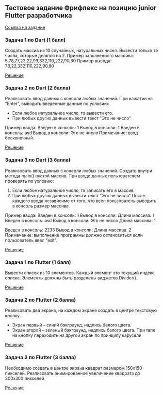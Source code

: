 ## Тестовое задание Фрифлекс на позицию junior Flutter разработчика

 [Ссылка на задание](https://drive.google.com/file/d/1jb1A4fZLe4gjGuK2HtyQj5Z_pcNDqmL8/view)


### Задача 1 по Dart (1 балл)

Создать массив из 10 случайных, натуральных чисел. Вывести только те числа, которые
делятся на 2.
Пример заполненного массива: 5,78,77,23,22,99,332,110,222,90,80
Пример вывода: 78,22,332,110,222,90,80

 [Решение](https://github.com/anatolykobzisty/friflex-test/blob/main/bin/dart_1.dart)

###  Задача 2 по Dart (2 балла)
Реализовать ввод данных с консоли любых значений. При нажатии на “Enter”, выводить
введённые данные по условию:
- Если любое натуральное число, то вывести его.
- При любых других данных вывести текст “Это не число”

Пример ввода:
Введен в консоль: 1
Вывод в консоли: 1
Введен в консоль: asd
Вывод в консоли: Это не число
Примечание: ввод бесконечный.

[Решение](https://github.com/anatolykobzisty/friflex-test/blob/main/bin/dart_2.dart)

### Задача 3 по Dart (3 балла)
Реализовать ввод данных с консоли любых значений. Создать внутри метода main()
пустой массив. При вводе данных пользователем проверять по условию:
1. Если любое натуральное число, то записать его в массив
2. При любых других данных вывести текст “Это не число”
После каждого ввода независимо от того, что ввел пользователь выводить в консоль
размер массива.

Пример ввода:
Введен в консоль: 1
Вывод в консоли: Длина массива: 1
Введен в консоль: asd
Вывод в консоли: Это не число
Длина массива: 1

Введен в консоль: 2233
Вывод в консоли: Длина массива: 2
Примечание: выполнение программы должно остановиться если пользователь ввел “exit”.

[Решение](https://github.com/anatolykobzisty/friflex-test/blob/main/bin/dart_3.dart)

### Задача 1 по Flutter (1 балл)
Вывести список из 10 элементов. Каждый элемент это текущий индекс списка.
Элементы должны быть разделены виджетов Divider().

[Решение](https://github.com/anatolykobzisty/flutter_1)

### Задача 2 по Flutter (2 балла)
Реализовать два экрана, на каждом экране создать в центре текстовую кнопку.
- Экран первый – синий бэкграунд, надпись белого цвета.
- Экран второй – зеленый бэкграунд, надпись белого цвета.
При тапе на кнопку переходить на другой экран по принципу карусели.

[Решение](https://github.com/anatolykobzisty/flutter_2)

### Задача 3 по Flutter (3 балла)
Необходимо создать в центре экрана квадрат размером 150х150 пикселей.
Реализовать анимированное увеличение квадрата до 300х300 пикселей.

[Решение](https://github.com/anatolykobzisty/flutter_3)
